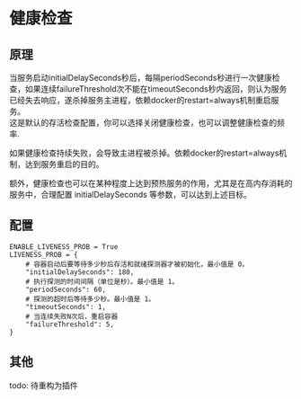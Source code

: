 # 健康检查

## 原理
当服务启动initialDelaySeconds秒后，每隔periodSeconds秒进行一次健康检查，如果连续failureThreshold次不能在timeoutSeconds秒内返回，则认为服务已经失去响应，遂杀掉服务主进程，依赖docker的restart=always机制重启服务。  
这是默认的存活检查配置，你可以选择关闭健康检查，也可以调整健康检查的频率.  

如果健康检查持续失败，会导致主进程被杀掉。依赖docker的restart=always机制，达到服务重启的目的。  

额外，健康检查也可以在某种程度上达到预热服务的作用，尤其是在高内存消耗的服务中，合理配置 initialDelaySeconds 等参数，可以达到上述目标。

## 配置
```
ENABLE_LIVENESS_PROB = True
LIVENESS_PROB = {
    # 容器启动后要等待多少秒后存活和就绪探测器才被初始化，最小值是 0。
    "initialDelaySeconds": 180,
    # 执行探测的时间间隔（单位是秒）。最小值是 1。
    "periodSeconds": 60,
    # 探测的超时后等待多少秒。最小值是 1。
    "timeoutSeconds": 1,
    # 当连续失败N次后，重启容器
    "failureThreshold": 5,
}
```

## 其他
todo: 待重构为插件
